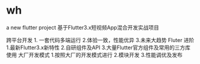 # wh
a new  flutter project
基于Flutter3.x短视频App混合开发实战项目

跨平台开发
        1. 一套代码多端运行
        2.体验一致，性能优异
        3.未来大趋势
Fluter 进阶
        1.最新Flutter3.x新特性
        2.自研组件及API
        3.大量Flutter官方组件及常用的三方库使用
大厂开发模式
        1.按照大厂的开发模式进行
        2.模块开发
        3.性能调优及发布
